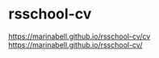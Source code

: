 # rsschool-cv

https://marinabell.github.io/rsschool-cv/cv
https://marinabell.github.io/rsschool-cv/